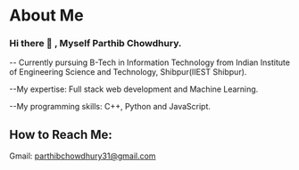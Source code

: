 # About Me

### Hi there 👋 , Myself Parthib Chowdhury.
-- Currently pursuing B-Tech in Information Technology from Indian Institute of Engineering Science and Technology, Shibpur(IIEST Shibpur).

--My expertise: Full stack web development and Machine Learning.

--My programming skills: C++, Python and JavaScript.

## How to Reach Me:
Gmail: parthibchowdhury31@gmail.com

<!--
**Parthib31/Parthib31** is a ✨ _special_ ✨ repository because its `README.md` (this file) appears on your GitHub profile.

Here are some ideas to get you started:

- 🔭 I’m currently working on ...
- 🌱 I’m currently learning ...
- 👯 I’m looking to collaborate on ...
- 🤔 I’m looking for help with ...
- 💬 Ask me about ...
- 📫 How to reach me: ...
- 😄 Pronouns: ...
- ⚡ Fun fact: ...
-->
